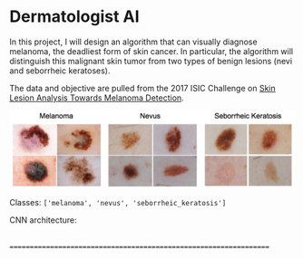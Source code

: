 # Dermatologist AI

In this project, I will design an algorithm that can visually diagnose melanoma, the deadliest form of skin cancer. In particular, the algorithm will distinguish this malignant skin tumor from two types of benign lesions (nevi and seborrheic keratoses).

The data and objective are pulled from the 2017 ISIC Challenge on [Skin Lesion Analysis Towards Melanoma Detection](https://challenge.kitware.com/#challenge/583f126bcad3a51cc66c8d9a).

![Image of Yaktocat](https://github.com/tmargary/dermatologist_ai/blob/main/images/skin_disease_classes.png)

Classes: `['melanoma', 'nevus', 'seborrheic_keratosis']`

CNN architecture:
```

================================================================
```

